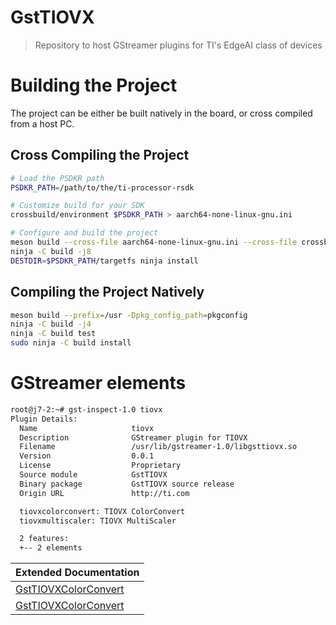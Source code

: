 # GstTIOVX
> Repository to host GStreamer plugins for TI's EdgeAI class of devices

# Building the Project

The project can be either be built natively in the board, or cross compiled from a host PC.

## Cross Compiling the Project

```bash
# Load the PSDKR path
PSDKR_PATH=/path/to/the/ti-processor-rsdk

# Customize build for your SDK
crossbuild/environment $PSDKR_PATH > aarch64-none-linux-gnu.ini

# Configure and build the project
meson build --cross-file aarch64-none-linux-gnu.ini --cross-file crossbuild/crosscompile.ini
ninja -C build -j8
DESTDIR=$PSDKR_PATH/targetfs ninja install
```

## Compiling the Project Natively

```bash
meson build --prefix=/usr -Dpkg_config_path=pkgconfig
ninja -C build -j4
ninja -C build test
sudo ninja -C build install
```

# GStreamer elements
```bash
root@j7-2:~# gst-inspect-1.0 tiovx
Plugin Details:
  Name                     tiovx
  Description              GStreamer plugin for TIOVX
  Filename                 /usr/lib/gstreamer-1.0/libgsttiovx.so
  Version                  0.0.1
  License                  Proprietary
  Source module            GstTIOVX
  Binary package           GstTIOVX source release
  Origin URL               http://ti.com

  tiovxcolorconvert: TIOVX ColorConvert
  tiovxmultiscaler: TIOVX MultiScaler

  2 features:
  +-- 2 elements
```

| Extended Documentation |
| -----------   |
| [GstTIOVXColorConvert](https://github.com/TexasInstruments/edgeai-gst-plugins/wiki/tiovxcolorconvert)   |
| [GstTIOVXColorConvert](https://github.com/TexasInstruments/edgeai-gst-plugins/wiki/tiovxcolorconvert)   |
